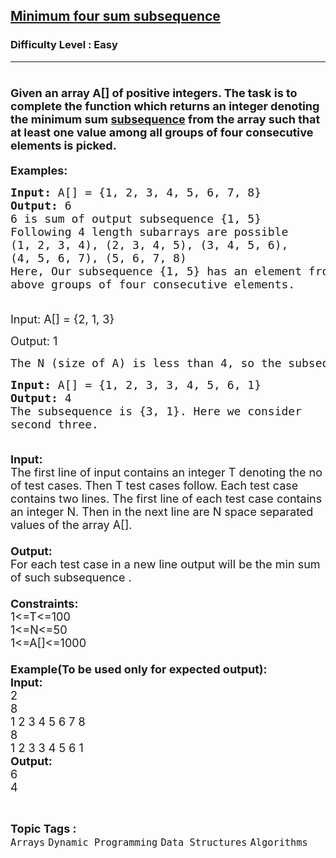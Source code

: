 <h2><a href="https://practice.geeksforgeeks.org/problems/minimum-four-sum-subsequence/1?page=1&difficulty[]=0&difficulty[]=1&difficulty[]=2&category[]=Dynamic%20Programming&category[]=Linked%20List&sortBy=difficulty">Minimum four sum subsequence</a></h2><h3>Difficulty Level : Easy</h3><hr><div class="problems_problem_content__Xm_eO"><h1><span style="font-size:18px">Given an array A[] of positive integers. The task is to complete the function which returns an integer denoting the minimum sum&nbsp;<a href="http://www.geeksforgeeks.org/subarraysubstring-vs-subsequence-and-programs-to-generate-them/">subsequence</a>&nbsp;from the array such that at least one value among all groups of four consecutive elements is picked.</span></h1>

<p><span style="font-size:18px"><strong>Examples:</strong></span></p>

<pre><span style="font-size:18px"><strong>Input:</strong> A[] = {1, 2, 3, 4, 5, 6, 7, 8}
<strong>Output:</strong> 6
6 is sum of output subsequence {1, 5}
Following 4 length subarrays are possible
(1, 2, 3, 4), (2, 3, 4, 5), (3, 4, 5, 6),
(4, 5, 6, 7), (5, 6, 7, 8)
Here, Our subsequence {1, 5} has an element from all
above groups of four consecutive elements.

</span></pre>

<p><span style="font-size:18px">Input: A[] = {2, 1, 3} </span></p>

<p><span style="font-size:18px">Output:&nbsp;1 </span></p>

<pre><span style="font-size:18px">The N (size of A) is less than 4, so the subsequnce is {1}.</span></pre>

<pre>
<span style="font-size:18px"><strong>Input:</strong> A[] = {1, 2, 3, 3, 4, 5, 6, 1}
<strong>Output:</strong> 4
The subsequence is {3, 1}. Here we consider
second three.

</span></pre>

<p><span style="font-size:18px"><strong>Input:</strong><br>
The first line of input contains an integer T denoting the no of test cases. Then T test cases follow. Each test case contains two lines. The first line of each&nbsp;test case contains an integer N. Then in the next line are N space separated values of the array A[].<br>
<br>
<strong>Output:</strong><br>
For each test case in a new line output will be the min sum of such subsequence .<br>
<br>
<strong>Constraints:</strong><br>
1&lt;=T&lt;=100<br>
1&lt;=N&lt;=50<br>
1&lt;=A[]&lt;=1000<br>
<br>
<strong>Example(To be used only for expected output):<br>
Input:</strong><br>
2<br>
8<br>
1 2 3 4 5 6 7 8<br>
8<br>
1&nbsp;2&nbsp;3&nbsp;3&nbsp;4&nbsp;5&nbsp;6&nbsp;1<br>
<strong>Output:</strong><br>
6<br>
4</span></p>
</div><br><p><span style=font-size:18px><strong>Topic Tags : </strong><br><code>Arrays</code>&nbsp;<code>Dynamic Programming</code>&nbsp;<code>Data Structures</code>&nbsp;<code>Algorithms</code>&nbsp;